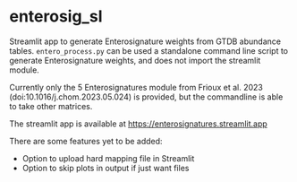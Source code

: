# enterosig_sl
Streamlit app to generate Enterosignature weights from GTDB abundance tables.
`entero_process.py` can be used a standalone command line script to generate 
Enterosignature weights, and does not import the streamlit module.

Currently only the 5 Enterosignatures module from Frioux et al. 2023 
(doi:10.1016/j.chom.2023.05.024) is provided, but the commandline is 
able to take other matrices.

The streamlit app is available at https://enterosignatures.streamlit.app

There are some features yet to be added:
* Option to upload hard mapping file in Streamlit
* Option to skip plots in output if just want files